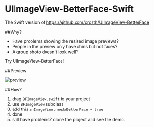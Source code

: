 UIImageView-BetterFace-Swift
============================

The Swift version of https://github.com/croath/UIImageView-BetterFace

##Why?

 - Have problems showing the resized image previews? 
 - People in the preview only have chins but not faces?
 - A group photo doesn't look well?

Try UIImageView-BetterFace!

##Preview

![preview](https://raw.github.com/croath/UIImageView-BetterFace/master/doc/preview.png)

##How?

 1. drag `BFImageView.swift` to your project
 2. use `BFImageView` subclass
 3. add this:`anImageView.needsBetterFace = true`
 4. done
 5. still have problems? clone the project and see the demo.

